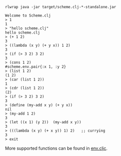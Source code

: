 ```shell
rlwrap java -jar target/scheme.clj-*-standalone.jar

Welcome to Scheme.clj
> 1
1
> "hello scheme.clj"
hello scheme.clj
> (+ 1 2)
3
> ((lambda (x y) (+ y x)) 1 2)
3
> (if (> 3 2) 3 2)
3
> (cons 1 2)
#scheme.env.pair{:x 1, :y 2}
> (list 1 2)
(1 2)
> (car (list 1 2))
1
> (cdr (list 1 2))
(2)
> (if (> 3 2) 3 2)
3
> (define (my-add x y) (+ y x))
nil
> (my-add 1 2)
3
> (let ((x 1) (y 2))  (my-add x y))
3
> (((lambda (x y) (+ x y)) 1) 2)   ;; currying
3
> exit
```

More supported functions can be found in [env.cljc](src/cljc/scheme/env.cljc).

